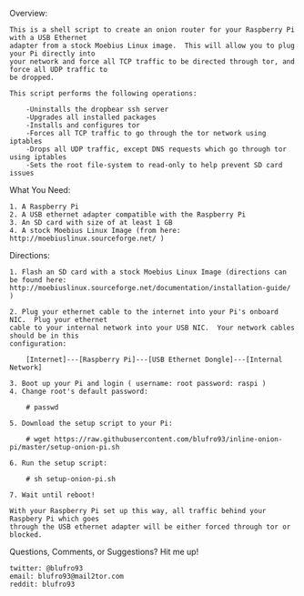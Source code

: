 
Overview:

	This is a shell script to create an onion router for your Raspberry Pi with a USB Ethernet
	adapter from a stock Moebius Linux image.  This will allow you to plug your Pi directly into
	your network and force all TCP traffic to be directed through tor, and force all UDP traffic to
	be dropped.

	This script performs the following operations:

		-Uninstalls the dropbear ssh server
		-Upgrades all installed packages
		-Installs and configures tor
		-Forces all TCP traffic to go through the tor network using iptables
		-Drops all UDP traffic, except DNS requests which go through tor using iptables
		-Sets the root file-system to read-only to help prevent SD card issues

What You Need:

	1. A Raspberry Pi
	2. A USB ethernet adapter compatible with the Raspberry Pi
	3. An SD card with size of at least 1 GB
	4. A stock Moebius Linux Image (from here: http://moebiuslinux.sourceforge.net/ )

Directions:

	1. Flash an SD card with a stock Moebius Linux Image (directions can be found here:
	http://moebiuslinux.sourceforge.net/documentation/installation-guide/ )
	
	2. Plug your ethernet cable to the internet into your Pi's onboard NIC.  Plug your ethernet 
	cable to your internal network into your USB NIC.  Your network cables should be in this 
	configuration:
		
		[Internet]---[Raspberry Pi]---[USB Ethernet Dongle]---[Internal Network]

	3. Boot up your Pi and login ( username: root password: raspi )
	4. Change root's default password:

		# passwd

	5. Download the setup script to your Pi:

		# wget https://raw.githubusercontent.com/blufro93/inline-onion-pi/master/setup-onion-pi.sh

	6. Run the setup script:

		# sh setup-onion-pi.sh

	7. Wait until reboot!

	With your Raspberry Pi set up this way, all traffic behind your Raspbery Pi which goes
	through the USB ethernet adapter will be either forced through tor or blocked.


Questions, Comments, or Suggestions? Hit me up!
	
	twitter: @blufro93
	email: blufro93@mail2tor.com
	reddit: blufro93